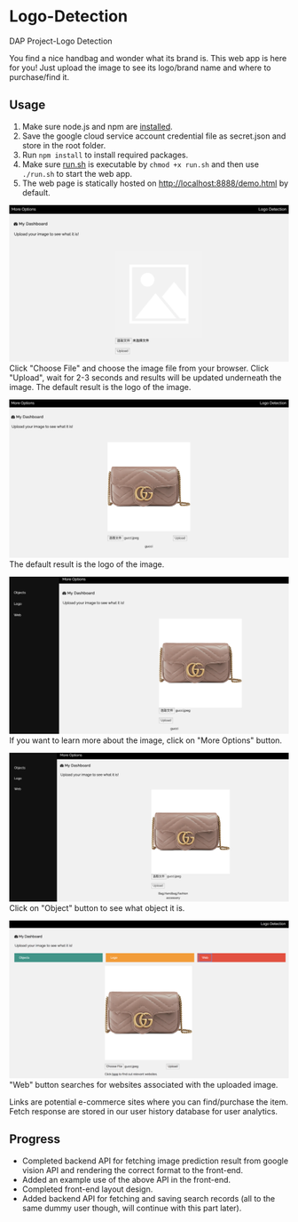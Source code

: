 # Logo-Detection
DAP Project-Logo Detection

You find a nice handbag and wonder what its brand is. This web app is here for you! Just upload the image to see its logo/brand name and where to purchase/find it.

## Usage

1. Make sure node.js and npm are [installed](https://treehouse.github.io/installation-guides/mac/node-mac.html).
2. Save the google cloud service account credential file as secret.json and store in the root folder.
3. Run `npm install` to install required packages.
4. Make sure [run.sh](../blob/master/run.sh) is executable by `chmod +x run.sh` and then use `./run.sh` to start the web app.
5. The web page is statically hosted on <http://localhost:8888/demo.html> by default.

![default](https://github.com/vchsiu28/Logo-Detection/blob/master/img/default2.png)
Click "Choose File" and choose the image file from your browser. Click "Upload", wait for 2-3 seconds and results will be updated underneath the image. The default result is the logo of the image. 

![object](https://github.com/vchsiu28/Logo-Detection/blob/master/img/logo2.png)
The default result is the logo of the image. 

![logo](https://github.com/vchsiu28/Logo-Detection/blob/master/img/more_options.png)
If you want to learn more about the image, click on "More Options" button.

![logo](https://github.com/vchsiu28/Logo-Detection/blob/master/img/object2.png)
Click on "Object" button to see what object it is.

![web](https://github.com/vchsiu28/Logo-Detection/blob/master/img/web.png)
"Web" button searches for websites associated with the uploaded image. 

Links are potential e-commerce sites where you can find/purchase the item.   
Fetch response are stored in our user history database for user analytics. 

## Progress
* Completed backend API for fetching image prediction result from google vision API and rendering the correct format to the front-end.
* Added an example use of the above API in the front-end.
* Completed front-end layout design.
* Added backend API for fetching and saving search records (all to the same dummy user though, will continue with this part later).






